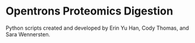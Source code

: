 # Opentrons Proteomics Digestion
Python scripts created and developed by Erin Yu Han, Cody Thomas, and Sara Wennersten.
